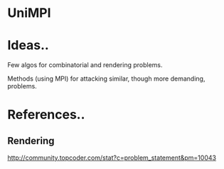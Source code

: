 UniMPI
======

# Ideas..

Few algos for combinatorial and rendering problems. 

Methods (using MPI) for attacking similar, though more demanding, problems.  


# References..

## Rendering

http://community.topcoder.com/stat?c=problem_statement&pm=10043

